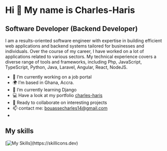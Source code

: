 # Hi 👋 My name is Charles-Haris
## Software Developer (Backend Developer)

I am a results-oriented software engineer with expertise in building efficient web applications and backend systems tailored for businesses and individuals. Over the course of my career, I have worked on a lot of applications related to various sectors. My technical experience covers a diverse range of tools and frameworks, including Php, JavaScript, TypeScript, Python, Java, Laravel, Angular, React, NodeJS.


- 🔭 I’m currently working on a job portal
- 🌍 I’m based in Ghana, Accra.
- 🌱 I’m currently learning Django
- 💻 Have a look at my portfolio  [charles-haris](https://charles-haris.org)
- 🤝 Ready to collaborate on interesting projects
- 📫 contact me: bouassecharles14@gmail.com
- 
## My skills

[![My Skills](https://skillicons.dev/icons?i=js,html,css,python,php,ts,laravel,django,nodejs,react,angular,bootstrap,tailwind,jquery,mysql,git,postman,)](https://skillicons.dev)







<!--
**charles-haris/charles-haris** is a ✨ _special_ ✨ repository because its `README.md` (this file) appears on your GitHub profile.

Here are some ideas to get you started:

- 👯 I’m looking to collaborate on ...
- 🤔 I’m looking for help with ...
- 💬 Ask me about ...
- 😄 Pronouns: ...
- ⚡ Fun fact: ...
-->
